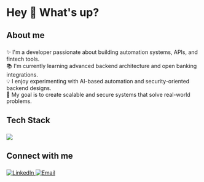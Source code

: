 <h1 align="left">Hey 👋 What's up?</h1>

###

<h2 align="left">About me</h2>

###

<p align="left">
✨ I'm a developer passionate about building automation systems, APIs, and fintech tools.<br>
📚 I'm currently learning advanced backend architecture and open banking integrations.<br>
💡 I enjoy experimenting with AI-based automation and security-oriented backend designs.<br>
🎯 My goal is to create scalable and secure systems that solve real-world problems.<br>
</p>

###

<h2 align="left">Tech Stack</h2>

###

<p align="left">
  <img src="https://skillicons.dev/icons?i=php,laravel,python,flutter,mysql,linux,html,js,git" />
</p>

###

<h2 align="left">Connect with me</h2>

###

<p align="left">
  <a href="https://www.linkedin.com/in/aydeniz" target="_blank">
    <img src="https://img.shields.io/badge/LinkedIn-0077B5?style=for-the-badge&logo=linkedin&logoColor=white" alt="LinkedIn"/>
  </a>
  <a href="mailto:yourmail@example.com">
    <img src="https://img.shields.io/badge/Email-D14836?style=for-the-badge&logo=gmail&logoColor=white" alt="Email"/>
  </a>
</p>
